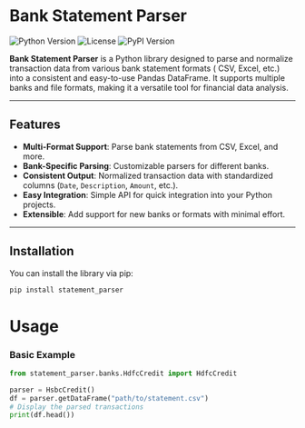 # Bank Statement Parser

![Python Version](https://img.shields.io/badge/python-3.7%2B-blue)
![License](https://img.shields.io/badge/license-MIT-green)
![PyPI Version](https://img.shields.io/pypi/v/bank-statement-parser)

**Bank Statement Parser** is a Python library designed to parse and normalize transaction data from various bank statement formats ( CSV, Excel, etc.) into a consistent and easy-to-use Pandas DataFrame. It supports multiple banks and file formats, making it a versatile tool for financial data analysis.

---

## Features

- **Multi-Format Support**: Parse bank statements from  CSV, Excel, and more.
- **Bank-Specific Parsing**: Customizable parsers for different banks.
- **Consistent Output**: Normalized transaction data with standardized columns (`Date`, `Description`, `Amount`,  etc.).
- **Easy Integration**: Simple API for quick integration into your Python projects.
- **Extensible**: Add support for new banks or formats with minimal effort.

---

## Installation

You can install the library via pip:

```bash
pip install statement_parser
```


# Usage
### Basic Example

```python
from statement_parser.banks.HdfcCredit import HdfcCredit

parser = HsbcCredit()
df = parser.getDataFrame("path/to/statement.csv")
# Display the parsed transactions
print(df.head())
```
